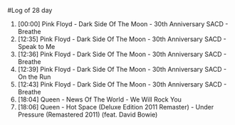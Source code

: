 #Log of 28 day

1. [00:00] Pink Floyd - Dark Side Of The Moon - 30th Anniversary SACD - Breathe
1. [12:35] Pink Floyd - Dark Side Of The Moon - 30th Anniversary SACD - Speak to Me
1. [12:36] Pink Floyd - Dark Side Of The Moon - 30th Anniversary SACD - Breathe
1. [12:39] Pink Floyd - Dark Side Of The Moon - 30th Anniversary SACD - On the Run
1. [12:43] Pink Floyd - Dark Side Of The Moon - 30th Anniversary SACD - Breathe
1. [18:04] Queen - News Of The World - We Will Rock You
1. [18:06] Queen - Hot Space (Deluxe Edition 2011 Remaster) - Under Pressure (Remastered 2011) (feat. David Bowie)
